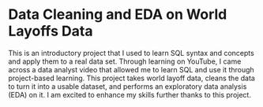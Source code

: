 # Data Cleaning and EDA on World Layoffs Data

This is an introductory project that I used to learn SQL syntax and concepts and apply them to a real data set. Through learning on YouTube, I came across a data analyst video that allowed me to learn SQL and use it through project-based learning.
This project takes world layoff data, cleans the data to turn it into a usable dataset, and performs an exploratory data analysis (EDA) on it. I am excited to enhance my skills further thanks to this project. 
